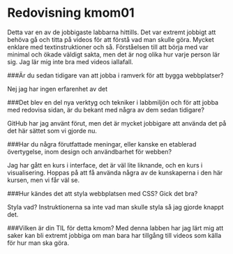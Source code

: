 ---
---
Redovisning kmom01
=========================

Detta var en av de jobbigaste labbarna hittills. Det var extremt jobbigt att behöva
gå och titta på videos för att förstå vad man skulle göra. Mycket enklare med
textinstruktioner och så. Förståelsen till att börja med var minimal och ökade
väldigt sakta, men det är nog olika hur varje person lär sig. Jag lär
mig inte bra med videos iallafall.

###Är du sedan tidigare van att jobba i ramverk för att bygga webbplatser?

Nej jag har ingen erfarenhet av det

###Det blev en del nya verktyg och tekniker i labbmiljön och för att jobba med redovisa sidan, är du bekant med några av dem sedan tidigare?

GitHub har jag använt förut, men det är mycket jobbigare att använda det på
det här sättet som vi gjorde nu.

###Har du några förutfattade meningar, eller kanske en etablerad övertygelse, inom design och användbarhet för webben?

Jag har gått en kurs i interface, det är väl lite liknande, och en kurs i visualisering.
Hoppas på att få använda några av de kunskaperna i den här kursen, men vi får väl se.

###Hur kändes det att styla webbplatsen med CSS? Gick det bra?

Styla vad? Instruktionerna sa inte vad man skulle styla så jag gjorde knappt det.

###Vilken är din TIL för detta kmom?
Med denna labben har jag lärt mig att saker kan bli extremt jobbiga om man
bara har tillgång till videos som källa för hur man ska göra.

